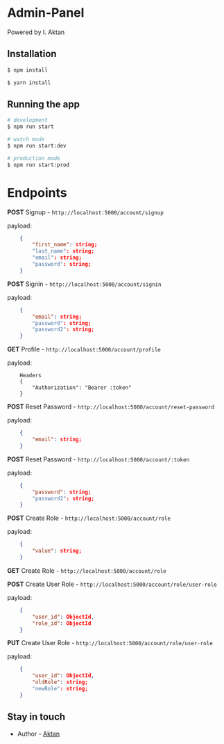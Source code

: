 <h1>Admin-Panel</h1>
<p>Powered by I. Aktan</p>

## Installation

```bash
$ npm install
```
```bash
$ yarn install
```

## Running the app

```bash
# development
$ npm run start

# watch mode
$ npm run start:dev

# production mode
$ npm run start:prod
```

# Endpoints
<b>POST</b> Signup - ``http://localhost:5000/account/signup``

payload: 
``` json
    {
        "first_name": string;
        "last_name": string;
        "email": string;
        "password": string;
    }
```

<b>POST</b> Signin - ``http://localhost:5000/account/signin``

payload:
``` json
    {
        "email": string;
        "password": string;
        "password2": string;
    }
```

<b>GET</b> Profile - ``http://localhost:5000/account/profile``

payload:
```
    Headers
    {
        "Authorization": "Bearer :token"
    }
```

<b>POST</b> Reset Password - ``http://localhost:5000/account/reset-password``

payload:
``` json
    {
        "email": string;
    }
```

<b>POST</b> Reset Password - ``http://localhost:5000/account/:token``

payload:
``` json
    {
        "password": string;
        "password2": string;
    }
```

<b>POST</b> Create Role - ``http://localhost:5000/account/role``

payload:
``` json
    {
        "value": string;
    }
```

<b>GET</b> Create Role - ``http://localhost:5000/account/role``


<b>POST</b> Create User Role - ``http://localhost:5000/account/role/user-role``

payload:
``` json
    {
        "user_id": ObjectId,
        "role_id": ObjectId
    }
```

<b>PUT</b> Create User Role - ``http://localhost:5000/account/role/user-role``

payload:
``` json
    {
        "user_id": ObjectId,
        "oldRole": string;
        "newRole": string;
    }
```


## Stay in touch

- Author - [Aktan](https://kamilmysliwiec.com)

